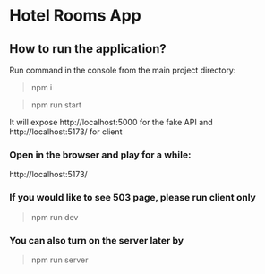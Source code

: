 # Hotel Rooms App

## How to run the application?

Run command in the console from the main project directory:

> npm i

> npm run start

It will expose http://localhost:5000 for the fake API and http://localhost:5173/ for client

### Open in the browser and play for a while:

http://localhost:5173/

### If you would like to see 503 page, please run client only

> npm run dev

### You can also turn on the server later by

> npm run server
